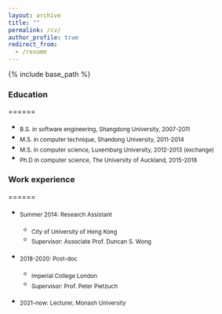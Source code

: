 ```yaml
---
layout: archive
title: ""
permalink: /cv/
author_profile: true
redirect_from:
  - /resume
---
```


{% include base_path %}


### Education
======
* <sub> B.S. in software engineering, Shangdong University, 2007-2011 </sub>
* <sub> M.S. in computer technique, Shandong University, 2011-2014 </sub>
* <sub> M.S. in computer science, Luxemburg University, 2012-2013 (exchange) </sub>
* <sub> Ph.D in computer science, The University of Auckland, 2015-2018 </sub>

### Work experience
======
* <sub> Summer 2014: Research Assistant </sub>
  * <sub> City of University of Hong Kong </sub>
  * <sub> Supervisor: Associate Prof. Duncan S. Wong </sub>

* <sub> 2018-2020: Post-doc </sub>
  * <sub> Imperial College London </sub>
  * <sub> Supervisor: Prof. Peter Pietzuch </sub>
  
* <sub> 2021-now: Lecturer, Monash University </sub>

